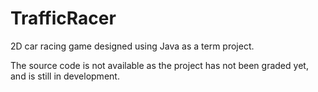 # TrafficRacer
2D car racing game designed using Java as a term project.

The source code is not available as the project has not been graded yet, and is still in development.
